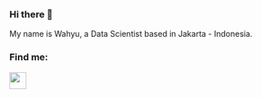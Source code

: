 ### Hi there 👋

My name is Wahyu, a Data Scientist based in Jakarta - Indonesia. 

### Find me:

<p align="left"> 
<a href="http://linkedin.com/in/wsningrat" target="blank"><img align="center" src="https://github.com/mishmanners/MishManners/blob/master/socials/transparent-Linkedin-logo-icon.png" alt="" height="30" /></a> 
</p>


